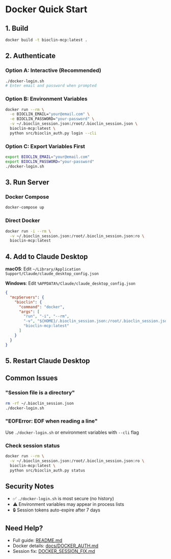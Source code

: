 # Docker Quick Start

## 1. Build
```bash
docker build -t bioclin-mcp:latest .
```

## 2. Authenticate

### Option A: Interactive (Recommended)
```bash
./docker-login.sh
# Enter email and password when prompted
```

### Option B: Environment Variables
```bash
docker run --rm \
  -e BIOCLIN_EMAIL="your@email.com" \
  -e BIOCLIN_PASSWORD="your-password" \
  -v ~/.bioclin_session.json:/root/.bioclin_session.json \
  bioclin-mcp:latest \
  python src/bioclin_auth.py login --cli
```

### Option C: Export Variables First
```bash
export BIOCLIN_EMAIL="your@email.com"
export BIOCLIN_PASSWORD="your-password"
./docker-login.sh
```

## 3. Run Server

### Docker Compose
```bash
docker-compose up
```

### Direct Docker
```bash
docker run -i --rm \
  -v ~/.bioclin_session.json:/root/.bioclin_session.json:ro \
  bioclin-mcp:latest
```

## 4. Add to Claude Desktop

**macOS**: Edit `~/Library/Application Support/Claude/claude_desktop_config.json`

**Windows**: Edit `%APPDATA%/Claude/claude_desktop_config.json`

```json
{
  "mcpServers": {
    "bioclin": {
      "command": "docker",
      "args": [
        "run", "-i", "--rm",
        "-v", "${HOME}/.bioclin_session.json:/root/.bioclin_session.json:ro",
        "bioclin-mcp:latest"
      ]
    }
  }
}
```

## 5. Restart Claude Desktop

## Common Issues

### "Session file is a directory"
```bash
rm -rf ~/.bioclin_session.json
./docker-login.sh
```

### "EOFError: EOF when reading a line"
Use `./docker-login.sh` or environment variables with `--cli` flag

### Check session status
```bash
docker run --rm \
  -v ~/.bioclin_session.json:/root/.bioclin_session.json:ro \
  bioclin-mcp:latest \
  python src/bioclin_auth.py status
```

## Security Notes

- ✅ `./docker-login.sh` is most secure (no history)
- ⚠️  Environment variables may appear in process lists
- 🔒 Session tokens auto-expire after 7 days

## Need Help?

- Full guide: [README.md](README.md)
- Docker details: [docs/DOCKER_AUTH.md](docs/DOCKER_AUTH.md)
- Session fix: [DOCKER_SESSION_FIX.md](DOCKER_SESSION_FIX.md)
